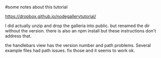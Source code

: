 #some notes about this tutorial

https://dropbox.github.io/nodegallerytutorial/


I did actually unzip and drop the galleria into public.  but renamed the dir without the version.
there is also an npm install but these instructions don't address that.

the handlebars view has the version number and path problems.  Several example files had path issues.  fix those
and it seems to work ok.
